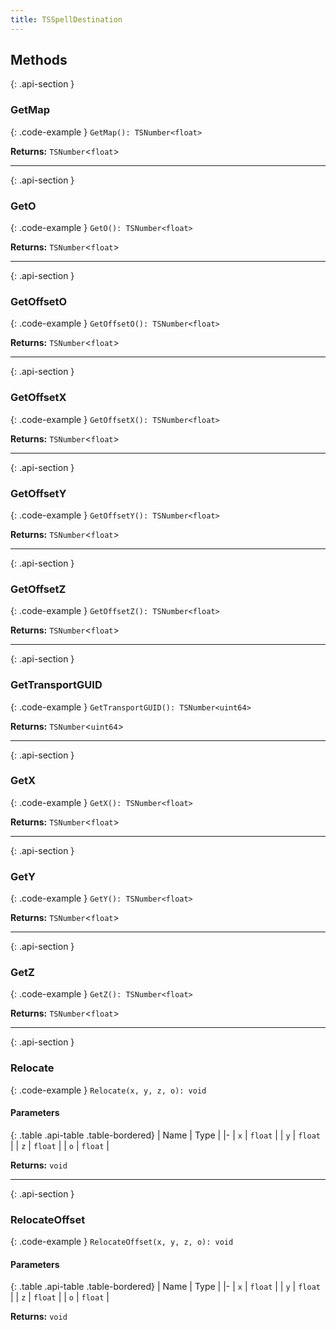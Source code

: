 ```yaml
---
title: TSSpellDestination
---
```



## Methods

{: .api-section }
### GetMap

{: .code-example }
`GetMap(): TSNumber<float>`

**Returns:** 
`TSNumber`<`float`\>

___

{: .api-section }
### GetO

{: .code-example }
`GetO(): TSNumber<float>`

**Returns:** 
`TSNumber`<`float`\>

___

{: .api-section }
### GetOffsetO

{: .code-example }
`GetOffsetO(): TSNumber<float>`

**Returns:** 
`TSNumber`<`float`\>

___

{: .api-section }
### GetOffsetX

{: .code-example }
`GetOffsetX(): TSNumber<float>`

**Returns:** 
`TSNumber`<`float`\>

___

{: .api-section }
### GetOffsetY

{: .code-example }
`GetOffsetY(): TSNumber<float>`

**Returns:** 
`TSNumber`<`float`\>

___

{: .api-section }
### GetOffsetZ

{: .code-example }
`GetOffsetZ(): TSNumber<float>`

**Returns:** 
`TSNumber`<`float`\>

___

{: .api-section }
### GetTransportGUID

{: .code-example }
`GetTransportGUID(): TSNumber<uint64>`

**Returns:** 
`TSNumber`<`uint64`\>

___

{: .api-section }
### GetX

{: .code-example }
`GetX(): TSNumber<float>`

**Returns:** 
`TSNumber`<`float`\>

___

{: .api-section }
### GetY

{: .code-example }
`GetY(): TSNumber<float>`

**Returns:** 
`TSNumber`<`float`\>

___

{: .api-section }
### GetZ

{: .code-example }
`GetZ(): TSNumber<float>`

**Returns:** 
`TSNumber`<`float`\>

___

{: .api-section }
### Relocate

{: .code-example }
`Relocate(x, y, z, o): void`

#### Parameters

{: .table .api-table .table-bordered}
| Name | Type |
|-
| `x` | `float` |
| `y` | `float` |
| `z` | `float` |
| `o` | `float` |

**Returns:** 
`void`

___

{: .api-section }
### RelocateOffset

{: .code-example }
`RelocateOffset(x, y, z, o): void`

#### Parameters

{: .table .api-table .table-bordered}
| Name | Type |
|-
| `x` | `float` |
| `y` | `float` |
| `z` | `float` |
| `o` | `float` |

**Returns:** 
`void`

